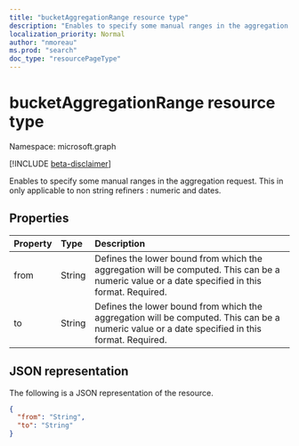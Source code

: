 ```yaml
---
title: "bucketAggregationRange resource type"
description: "Enables to specify some manual ranges in the aggregation request. This in only applicable to non string refiners : numeric and dates."
localization_priority: Normal
author: "nmoreau"
ms.prod: "search"
doc_type: "resourcePageType"
---
```


# bucketAggregationRange resource type

Namespace: microsoft.graph

[!INCLUDE [beta-disclaimer](../../includes/beta-disclaimer.md)]

Enables to specify some manual ranges in the aggregation request. This in only applicable to non string refiners : numeric and dates.

## Properties

| Property     | Type        | Description |
|:-------------|:------------|:------------|
|from|String| Defines the lower bound from which the aggregation will be computed. This can be a numeric value or a date specified in this format. Required.|
|to|String| Defines the lower bound from which the aggregation will be computed. This can be a numeric value or a date specified in this format. Required.|

## JSON representation

The following is a JSON representation of the resource.

<!-- {
  "blockType": "resource",
  "optionalProperties": [

  ],
  "@odata.type": "microsoft.graph.bucketAggregationRange",
  "baseType": null
}-->

```json
{
  "from": "String",
  "to": "String" 
}
```
